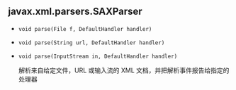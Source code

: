 ## javax.xml.parsers.SAXParser

* `void parse(File f, DefaultHandler handler)`

* `void parse(String url, DefaultHandler handler)`

* `void parse(InputStream in, DefaultHandler handler)`

  解析来自给定文件，URL 或输入流的 XML 文档，并把解析事件报告给指定的处理器


